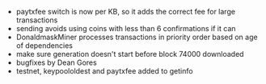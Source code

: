 * paytxfee switch is now per KB, so it adds the correct fee for large transactions
* sending avoids using coins with less than 6 confirmations if it can
* DonaldmaskMiner processes transactions in priority order based on age of dependencies
* make sure generation doesn't start before block 74000 downloaded
* bugfixes by Dean Gores
* testnet, keypoololdest and paytxfee added to getinfo
